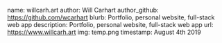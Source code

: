 name: willcarh.art
author: Will Carhart
author_github: https://github.com/wcarhart
blurb: Portfolio, personal website, full-stack web app
description: Portfolio, personal website, full-stack web app
url: https://www.willcarh.art
img: temp.png
timestamp: August 4th 2019